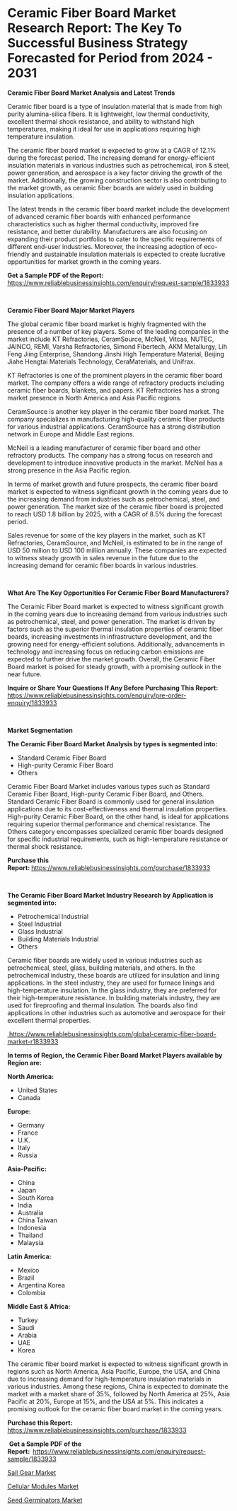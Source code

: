 <p><h1>Ceramic Fiber Board Market Research Report: The Key To Successful Business Strategy Forecasted for Period from 2024 - 2031</h1></p><p><strong>Ceramic Fiber Board Market Analysis and Latest Trends</strong></p>
<p><p>Ceramic fiber board is a type of insulation material that is made from high purity alumina-silica fibers. It is lightweight, low thermal conductivity, excellent thermal shock resistance, and ability to withstand high temperatures, making it ideal for use in applications requiring high temperature insulation.</p><p>The ceramic fiber board market is expected to grow at a CAGR of 12.1% during the forecast period. The increasing demand for energy-efficient insulation materials in various industries such as petrochemical, iron & steel, power generation, and aerospace is a key factor driving the growth of the market. Additionally, the growing construction sector is also contributing to the market growth, as ceramic fiber boards are widely used in building insulation applications.</p><p>The latest trends in the ceramic fiber board market include the development of advanced ceramic fiber boards with enhanced performance characteristics such as higher thermal conductivity, improved fire resistance, and better durability. Manufacturers are also focusing on expanding their product portfolios to cater to the specific requirements of different end-user industries. Moreover, the increasing adoption of eco-friendly and sustainable insulation materials is expected to create lucrative opportunities for market growth in the coming years.</p></p>
<p><strong>Get a Sample PDF of the Report:&nbsp;</strong> <a href="https://www.reliablebusinessinsights.com/enquiry/request-sample/1833933">https://www.reliablebusinessinsights.com/enquiry/request-sample/1833933</a></p>
<p>&nbsp;</p>
<p><strong>Ceramic Fiber Board Major Market Players</strong></p>
<p><p>The global ceramic fiber board market is highly fragmented with the presence of a number of key players. Some of the leading companies in the market include KT Refractories, CeramSource, McNeil, Vitcas, NUTEC, JAINCO, REMI, Varsha Refractories, Simond Fibertech, AKM Metallurgy, Lih Feng Jiing Enterprise, Shandong Jinshi High Temperature Material, Beijing Jiahe Hengtai Materials Technology, CeraMaterials, and Unifrax.</p><p>KT Refractories is one of the prominent players in the ceramic fiber board market. The company offers a wide range of refractory products including ceramic fiber boards, blankets, and papers. KT Refractories has a strong market presence in North America and Asia Pacific regions.</p><p>CeramSource is another key player in the ceramic fiber board market. The company specializes in manufacturing high-quality ceramic fiber products for various industrial applications. CeramSource has a strong distribution network in Europe and Middle East regions.</p><p>McNeil is a leading manufacturer of ceramic fiber board and other refractory products. The company has a strong focus on research and development to introduce innovative products in the market. McNeil has a strong presence in the Asia Pacific region.</p><p>In terms of market growth and future prospects, the ceramic fiber board market is expected to witness significant growth in the coming years due to the increasing demand from industries such as petrochemical, steel, and power generation. The market size of the ceramic fiber board is projected to reach USD 1.8 billion by 2025, with a CAGR of 8.5% during the forecast period.</p><p>Sales revenue for some of the key players in the market, such as KT Refractories, CeramSource, and McNeil, is estimated to be in the range of USD 50 million to USD 100 million annually. These companies are expected to witness steady growth in sales revenue in the future due to the increasing demand for ceramic fiber boards in various industries.</p></p>
<p>&nbsp;</p>
<p><strong>What Are The Key Opportunities For Ceramic Fiber Board Manufacturers?</strong></p>
<p><p>The Ceramic Fiber Board market is expected to witness significant growth in the coming years due to increasing demand from various industries such as petrochemical, steel, and power generation. The market is driven by factors such as the superior thermal insulation properties of ceramic fiber boards, increasing investments in infrastructure development, and the growing need for energy-efficient solutions. Additionally, advancements in technology and increasing focus on reducing carbon emissions are expected to further drive the market growth. Overall, the Ceramic Fiber Board market is poised for steady growth, with a promising outlook in the near future.</p></p>
<p><strong>Inquire or Share Your Questions If Any Before Purchasing This Report:</strong> <a href="https://www.reliablebusinessinsights.com/enquiry/pre-order-enquiry/1833933">https://www.reliablebusinessinsights.com/enquiry/pre-order-enquiry/1833933</a></p>
<p>&nbsp;</p>
<p><strong>Market Segmentation</strong></p>
<p><strong>The Ceramic Fiber Board Market Analysis by types is segmented into:</strong></p>
<p><ul><li>Standard Ceramic Fiber Board</li><li>High-purity Ceramic Fiber Board</li><li>Others</li></ul></p>
<p><p>Ceramic Fiber Board Market includes various types such as Standard Ceramic Fiber Board, High-purity Ceramic Fiber Board, and Others. Standard Ceramic Fiber Board is commonly used for general insulation applications due to its cost-effectiveness and thermal insulation properties. High-purity Ceramic Fiber Board, on the other hand, is ideal for applications requiring superior thermal performance and chemical resistance. The Others category encompasses specialized ceramic fiber boards designed for specific industrial requirements, such as high-temperature resistance or thermal shock resistance.</p></p>
<p><strong>Purchase this Report:&nbsp;</strong><a href="https://www.reliablebusinessinsights.com/purchase/1833933">https://www.reliablebusinessinsights.com/purchase/1833933</a></p>
<p>&nbsp;</p>
<p><strong>The Ceramic Fiber Board Market Industry Research by Application is segmented into:</strong></p>
<p><ul><li>Petrochemical Industrial</li><li>Steel Industrial</li><li>Glass Industrial</li><li>Building Materials Industrial</li><li>Others</li></ul></p>
<p><p>Ceramic fiber boards are widely used in various industries such as petrochemical, steel, glass, building materials, and others. In the petrochemical industry, these boards are utilized for insulation and lining applications. In the steel industry, they are used for furnace linings and high-temperature insulation. In the glass industry, they are preferred for their high-temperature resistance. In building materials industry, they are used for fireproofing and thermal insulation. The boards also find applications in other industries such as automotive and aerospace for their excellent thermal properties.</p></p>
<p><a href="https://www.reliablebusinessinsights.com/global-ceramic-fiber-board-market-r1833933">&nbsp;https://www.reliablebusinessinsights.com/global-ceramic-fiber-board-market-r1833933</a></p>
<p><strong>In terms of Region, the Ceramic Fiber Board Market Players available by Region are:</strong></p>
<p>
    <p> <strong> North America: </strong>
        <ul>
            <li>United States</li>
            <li>Canada</li>
        </ul>
        </p> 
    <p> <strong> Europe: </strong>
        <ul>
            <li>Germany</li>
            <li>France</li>
            <li>U.K.</li>
            <li>Italy</li>
            <li>Russia</li>
        </ul>
        </p> 
    <p> <strong> Asia-Pacific: </strong>
        <ul>
            <li>China</li>
            <li>Japan</li>
            <li>South Korea</li>
            <li>India</li>
            <li>Australia</li>
            <li>China Taiwan</li>
            <li>Indonesia</li>
            <li>Thailand</li>
            <li>Malaysia</li>
        </ul>
        </p> 
    <p> <strong> Latin America: </strong>
        <ul>
            <li>Mexico</li>
            <li>Brazil</li>
            <li>Argentina Korea</li>
            <li>Colombia</li>
        </ul>
        </p> 
    <p> <strong> Middle East & Africa: </strong>
        <ul>
            <li>Turkey</li>
            <li>Saudi</li>
            <li>Arabia</li>
            <li>UAE</li>
            <li>Korea</li>
        </ul>
    </p>
    </p>
<p><p>The ceramic fiber board market is expected to witness significant growth in regions such as North America, Asia Pacific, Europe, the USA, and China due to increasing demand for high-temperature insulation materials in various industries. Among these regions, China is expected to dominate the market with a market share of 35%, followed by North America at 25%, Asia Pacific at 20%, Europe at 15%, and the USA at 5%. This indicates a promising outlook for the ceramic fiber board market in the coming years.</p></p>
<p><strong>Purchase this Report: </strong><a href="https://www.reliablebusinessinsights.com/purchase/1833933">https://www.reliablebusinessinsights.com/purchase/1833933</a></p>
<p>&nbsp;<strong>Get a Sample PDF of the Report:&nbsp;&nbsp;</strong><a href="https://www.reliablebusinessinsights.com/enquiry/request-sample/1833933">https://www.reliablebusinessinsights.com/enquiry/request-sample/1833933</a></p>
<p><strong></strong></p>
<p><p><a href="https://www.linkedin.com/pulse/decoding-sail-gear-market-metrics-share-trends-growth-patterns-dqs9e">Sail Gear Market</a></p><p><a href="https://www.linkedin.com/pulse/cellular-modules-market-comprehensive-assessment-type-application-us03e">Cellular Modules Market</a></p><p><a href="https://www.linkedin.com/pulse/seed-germinators-market-analysis-its-cagr-segmentation-global-ln2fe">Seed Germinators Market</a></p></p>